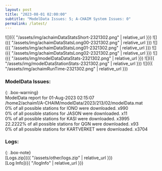 ```yaml
---
layout: post
title: "2023-08-01 02:00:00"
subtitle: "ModelData Issues: 5; A-CHAIM System Issues: 0"
permalink: /latest/
---
```


![]({{ "/assets/img/achaimDataStatsShort-2321302.png" | relative_url }})
![]({{ "/assets/img/achaimDataStatsLong00-2321302.png" | relative_url }})
![]({{ "/assets/img/achaimDataStatsLong01-2321302.png" | relative_url }})
![]({{ "/assets/img/achaimDataStatsLong02-2321302.png" | relative_url }})
![]({{ "/assets/img/modelDataDataStats-2321302.png" | relative_url }})
![]({{ "/assets/img/modelDataStationStats-2321302.png" | relative_url }})
![]({{ "/assets/img/achaimRunTime-2321302.png" | relative_url }})


### ModelData Issues:  
  
{: .box-warning}  
 ModelData report for 01-Aug-2023 02:15:07   
 /home2/achaim1/A-CHAIM/modelData/2023/213/02/modelData.mat   
 0% of all possible stations for IONO were downloaded. x990   
 0% of all possible stations for JASON were downloaded. x11   
 0% of all possible stations for KASI were downloaded. x3995   
 22.2222% of all possible stations for QGN were downloaded. x93   
 0% of all possible stations for KARTVERKET were downloaded. x3704   
  


### Logs:  
  
{: .box-note}  
[Logs.zip]({{ "/assets/other/logs.zip" | relative_url }})  
[Log Info]({{ "/logInfo" | relative_url }})  
